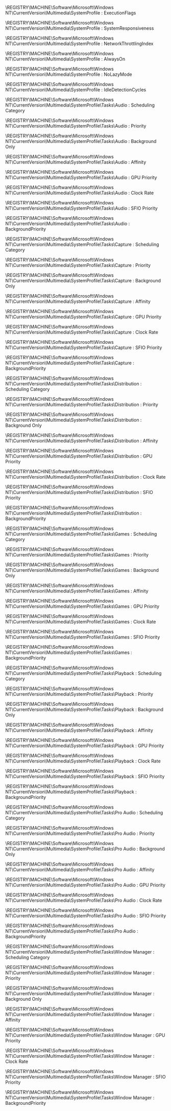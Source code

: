 \REGISTRY\MACHINE\Software\Microsoft\Windows NT\CurrentVersion\Multimedia\SystemProfile : ExecutionFlags

\REGISTRY\MACHINE\Software\Microsoft\Windows NT\CurrentVersion\Multimedia\SystemProfile : SystemResponsiveness

\REGISTRY\MACHINE\Software\Microsoft\Windows NT\CurrentVersion\Multimedia\SystemProfile : NetworkThrottlingIndex

\REGISTRY\MACHINE\Software\Microsoft\Windows NT\CurrentVersion\Multimedia\SystemProfile : AlwaysOn

\REGISTRY\MACHINE\Software\Microsoft\Windows NT\CurrentVersion\Multimedia\SystemProfile : NoLazyMode

\REGISTRY\MACHINE\Software\Microsoft\Windows NT\CurrentVersion\Multimedia\SystemProfile : IdleDetectionCycles
  
\REGISTRY\MACHINE\Software\Microsoft\Windows NT\CurrentVersion\Multimedia\SystemProfile\Tasks\Audio : Scheduling Category

\REGISTRY\MACHINE\Software\Microsoft\Windows NT\CurrentVersion\Multimedia\SystemProfile\Tasks\Audio : Priority

\REGISTRY\MACHINE\Software\Microsoft\Windows NT\CurrentVersion\Multimedia\SystemProfile\Tasks\Audio : Background Only

\REGISTRY\MACHINE\Software\Microsoft\Windows NT\CurrentVersion\Multimedia\SystemProfile\Tasks\Audio : Affinity

\REGISTRY\MACHINE\Software\Microsoft\Windows NT\CurrentVersion\Multimedia\SystemProfile\Tasks\Audio : GPU Priority

\REGISTRY\MACHINE\Software\Microsoft\Windows NT\CurrentVersion\Multimedia\SystemProfile\Tasks\Audio : Clock Rate

\REGISTRY\MACHINE\Software\Microsoft\Windows NT\CurrentVersion\Multimedia\SystemProfile\Tasks\Audio : SFIO Priority

\REGISTRY\MACHINE\Software\Microsoft\Windows NT\CurrentVersion\Multimedia\SystemProfile\Tasks\Audio : BackgroundPriority
  
\REGISTRY\MACHINE\Software\Microsoft\Windows NT\CurrentVersion\Multimedia\SystemProfile\Tasks\Capture : Scheduling Category

\REGISTRY\MACHINE\Software\Microsoft\Windows NT\CurrentVersion\Multimedia\SystemProfile\Tasks\Capture : Priority

\REGISTRY\MACHINE\Software\Microsoft\Windows NT\CurrentVersion\Multimedia\SystemProfile\Tasks\Capture : Background Only

\REGISTRY\MACHINE\Software\Microsoft\Windows NT\CurrentVersion\Multimedia\SystemProfile\Tasks\Capture : Affinity

\REGISTRY\MACHINE\Software\Microsoft\Windows NT\CurrentVersion\Multimedia\SystemProfile\Tasks\Capture : GPU Priority

\REGISTRY\MACHINE\Software\Microsoft\Windows NT\CurrentVersion\Multimedia\SystemProfile\Tasks\Capture : Clock Rate

\REGISTRY\MACHINE\Software\Microsoft\Windows NT\CurrentVersion\Multimedia\SystemProfile\Tasks\Capture : SFIO Priority

\REGISTRY\MACHINE\Software\Microsoft\Windows NT\CurrentVersion\Multimedia\SystemProfile\Tasks\Capture : BackgroundPriority
  
\REGISTRY\MACHINE\Software\Microsoft\Windows NT\CurrentVersion\Multimedia\SystemProfile\Tasks\Distribution : Scheduling Category

\REGISTRY\MACHINE\Software\Microsoft\Windows NT\CurrentVersion\Multimedia\SystemProfile\Tasks\Distribution : Priority

\REGISTRY\MACHINE\Software\Microsoft\Windows NT\CurrentVersion\Multimedia\SystemProfile\Tasks\Distribution : Background Only

\REGISTRY\MACHINE\Software\Microsoft\Windows NT\CurrentVersion\Multimedia\SystemProfile\Tasks\Distribution : Affinity

\REGISTRY\MACHINE\Software\Microsoft\Windows NT\CurrentVersion\Multimedia\SystemProfile\Tasks\Distribution : GPU Priority

\REGISTRY\MACHINE\Software\Microsoft\Windows NT\CurrentVersion\Multimedia\SystemProfile\Tasks\Distribution : Clock Rate

\REGISTRY\MACHINE\Software\Microsoft\Windows NT\CurrentVersion\Multimedia\SystemProfile\Tasks\Distribution : SFIO Priority

\REGISTRY\MACHINE\Software\Microsoft\Windows NT\CurrentVersion\Multimedia\SystemProfile\Tasks\Distribution : BackgroundPriority
  
\REGISTRY\MACHINE\Software\Microsoft\Windows NT\CurrentVersion\Multimedia\SystemProfile\Tasks\Games : Scheduling Category

\REGISTRY\MACHINE\Software\Microsoft\Windows NT\CurrentVersion\Multimedia\SystemProfile\Tasks\Games : Priority

\REGISTRY\MACHINE\Software\Microsoft\Windows NT\CurrentVersion\Multimedia\SystemProfile\Tasks\Games : Background Only

\REGISTRY\MACHINE\Software\Microsoft\Windows NT\CurrentVersion\Multimedia\SystemProfile\Tasks\Games : Affinity

\REGISTRY\MACHINE\Software\Microsoft\Windows NT\CurrentVersion\Multimedia\SystemProfile\Tasks\Games : GPU Priority

\REGISTRY\MACHINE\Software\Microsoft\Windows NT\CurrentVersion\Multimedia\SystemProfile\Tasks\Games : Clock Rate

\REGISTRY\MACHINE\Software\Microsoft\Windows NT\CurrentVersion\Multimedia\SystemProfile\Tasks\Games : SFIO Priority

\REGISTRY\MACHINE\Software\Microsoft\Windows NT\CurrentVersion\Multimedia\SystemProfile\Tasks\Games : BackgroundPriority
  
\REGISTRY\MACHINE\Software\Microsoft\Windows NT\CurrentVersion\Multimedia\SystemProfile\Tasks\Playback : Scheduling Category

\REGISTRY\MACHINE\Software\Microsoft\Windows NT\CurrentVersion\Multimedia\SystemProfile\Tasks\Playback : Priority

\REGISTRY\MACHINE\Software\Microsoft\Windows NT\CurrentVersion\Multimedia\SystemProfile\Tasks\Playback : Background Only

\REGISTRY\MACHINE\Software\Microsoft\Windows NT\CurrentVersion\Multimedia\SystemProfile\Tasks\Playback : Affinity

\REGISTRY\MACHINE\Software\Microsoft\Windows NT\CurrentVersion\Multimedia\SystemProfile\Tasks\Playback : GPU Priority

\REGISTRY\MACHINE\Software\Microsoft\Windows NT\CurrentVersion\Multimedia\SystemProfile\Tasks\Playback : Clock Rate

\REGISTRY\MACHINE\Software\Microsoft\Windows NT\CurrentVersion\Multimedia\SystemProfile\Tasks\Playback : SFIO Priority

\REGISTRY\MACHINE\Software\Microsoft\Windows NT\CurrentVersion\Multimedia\SystemProfile\Tasks\Playback : BackgroundPriority
  
\REGISTRY\MACHINE\Software\Microsoft\Windows NT\CurrentVersion\Multimedia\SystemProfile\Tasks\Pro Audio : Scheduling Category

\REGISTRY\MACHINE\Software\Microsoft\Windows NT\CurrentVersion\Multimedia\SystemProfile\Tasks\Pro Audio : Priority

\REGISTRY\MACHINE\Software\Microsoft\Windows NT\CurrentVersion\Multimedia\SystemProfile\Tasks\Pro Audio : Background Only

\REGISTRY\MACHINE\Software\Microsoft\Windows NT\CurrentVersion\Multimedia\SystemProfile\Tasks\Pro Audio : Affinity

\REGISTRY\MACHINE\Software\Microsoft\Windows NT\CurrentVersion\Multimedia\SystemProfile\Tasks\Pro Audio : GPU Priority

\REGISTRY\MACHINE\Software\Microsoft\Windows NT\CurrentVersion\Multimedia\SystemProfile\Tasks\Pro Audio : Clock Rate

\REGISTRY\MACHINE\Software\Microsoft\Windows NT\CurrentVersion\Multimedia\SystemProfile\Tasks\Pro Audio : SFIO Priority

\REGISTRY\MACHINE\Software\Microsoft\Windows NT\CurrentVersion\Multimedia\SystemProfile\Tasks\Pro Audio : BackgroundPriority
  
\REGISTRY\MACHINE\Software\Microsoft\Windows NT\CurrentVersion\Multimedia\SystemProfile\Tasks\Window Manager : Scheduling Category

\REGISTRY\MACHINE\Software\Microsoft\Windows NT\CurrentVersion\Multimedia\SystemProfile\Tasks\Window Manager : Priority

\REGISTRY\MACHINE\Software\Microsoft\Windows NT\CurrentVersion\Multimedia\SystemProfile\Tasks\Window Manager : Background Only

\REGISTRY\MACHINE\Software\Microsoft\Windows NT\CurrentVersion\Multimedia\SystemProfile\Tasks\Window Manager : Affinity

\REGISTRY\MACHINE\Software\Microsoft\Windows NT\CurrentVersion\Multimedia\SystemProfile\Tasks\Window Manager : GPU Priority

\REGISTRY\MACHINE\Software\Microsoft\Windows NT\CurrentVersion\Multimedia\SystemProfile\Tasks\Window Manager : Clock Rate

\REGISTRY\MACHINE\Software\Microsoft\Windows NT\CurrentVersion\Multimedia\SystemProfile\Tasks\Window Manager : SFIO Priority

\REGISTRY\MACHINE\Software\Microsoft\Windows NT\CurrentVersion\Multimedia\SystemProfile\Tasks\Window Manager : BackgroundPriority
